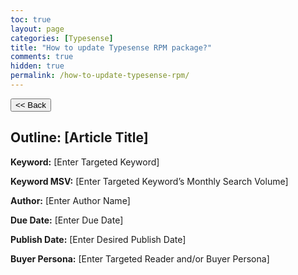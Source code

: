 ```yaml
---
toc: true
layout: page
categories: [Typesense]
title: "How to update Typesense RPM package?"
comments: true
hidden: true
permalink: /how-to-update-typesense-rpm/
---
```


<button class="back-button" onclick="window.history.back()"><< Back</button>

## Outline: [Article Title]

**Keyword:** [Enter Targeted Keyword]

**Keyword MSV:** [Enter Targeted Keyword’s Monthly Search Volume]

**Author:** [Enter Author Name]

**Due Date:** [Enter Due Date]

**Publish Date:** [Enter Desired Publish Date]

**Buyer Persona:** [Enter Targeted Reader and/or Buyer Persona]

<br>
